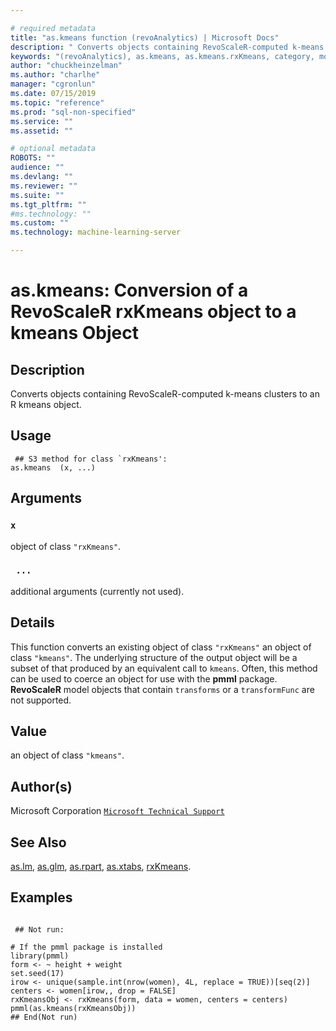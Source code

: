 ```yaml
--- 

# required metadata 
title: "as.kmeans function (revoAnalytics) | Microsoft Docs" 
description: " Converts objects containing RevoScaleR-computed k-means clusters to an R kmeans object. " 
keywords: "(revoAnalytics), as.kmeans, as.kmeans.rxKmeans, category, models" 
author: "chuckheinzelman"
ms.author: "charlhe" 
manager: "cgronlun" 
ms.date: 07/15/2019
ms.topic: "reference" 
ms.prod: "sql-non-specified"
ms.service: "" 
ms.assetid: "" 

# optional metadata 
ROBOTS: "" 
audience: "" 
ms.devlang: "" 
ms.reviewer: "" 
ms.suite: "" 
ms.tgt_pltfrm: "" 
#ms.technology: "" 
ms.custom: "" 
ms.technology: machine-learning-server

--- 
```




 # as.kmeans: Conversion of a RevoScaleR rxKmeans object to a kmeans Object 
 ## Description

Converts objects containing RevoScaleR-computed k-means clusters to an R kmeans object.


 ## Usage

```   
 ## S3 method for class `rxKmeans':
as.kmeans  (x, ...)

```

 ## Arguments



 ### `x`
 object of class `"rxKmeans"`. 


 ### ` ...`
 additional arguments (currently not used). 




 ## Details

This function converts an existing object of class `"rxKmeans"` an object of
class `"kmeans"`.
The underlying structure of the output object will be a subset of that produced by an equivalent call to
`kmeans`. Often, this method can be used to coerce an object
for use with the **pmml** package. **RevoScaleR** model objects that contain
`transforms` or a `transformFunc` are not supported.



 ## Value

an object of class `"kmeans"`.


 ## Author(s)
 Microsoft Corporation [`Microsoft Technical Support`](https://go.microsoft.com/fwlink/?LinkID=698556&clcid=0x409)


 ## See Also

[as.lm](as.lm.md),
[as.glm](as.glm.md),
[as.rpart](as.rpart.md),
[as.xtabs](as.xtabs.md),
[rxKmeans](rxKmeans.md).


 ## Examples

 ```

  ## Not run:

# If the pmml package is installed 
library(pmml)
form <- ~ height + weight
set.seed(17)
irow <- unique(sample.int(nrow(women), 4L, replace = TRUE))[seq(2)]
centers <- women[irow,, drop = FALSE]
rxKmeansObj <- rxKmeans(form, data = women, centers = centers)
pmml(as.kmeans(rxKmeansObj))
 ## End(Not run) 
```




